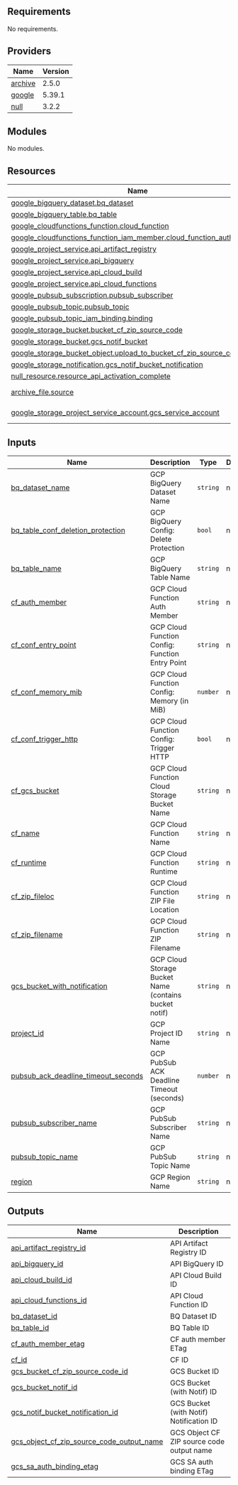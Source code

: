 <!-- BEGIN_TF_DOCS -->
## Requirements

No requirements.

## Providers

| Name | Version |
|------|---------|
| <a name="provider_archive"></a> [archive](#provider\_archive) | 2.5.0 |
| <a name="provider_google"></a> [google](#provider\_google) | 5.39.1 |
| <a name="provider_null"></a> [null](#provider\_null) | 3.2.2 |

## Modules

No modules.

## Resources

| Name | Type |
|------|------|
| [google_bigquery_dataset.bq_dataset](https://registry.terraform.io/providers/hashicorp/google/latest/docs/resources/bigquery_dataset) | resource |
| [google_bigquery_table.bq_table](https://registry.terraform.io/providers/hashicorp/google/latest/docs/resources/bigquery_table) | resource |
| [google_cloudfunctions_function.cloud_function](https://registry.terraform.io/providers/hashicorp/google/latest/docs/resources/cloudfunctions_function) | resource |
| [google_cloudfunctions_function_iam_member.cloud_function_auth_member](https://registry.terraform.io/providers/hashicorp/google/latest/docs/resources/cloudfunctions_function_iam_member) | resource |
| [google_project_service.api_artifact_registry](https://registry.terraform.io/providers/hashicorp/google/latest/docs/resources/project_service) | resource |
| [google_project_service.api_bigquery](https://registry.terraform.io/providers/hashicorp/google/latest/docs/resources/project_service) | resource |
| [google_project_service.api_cloud_build](https://registry.terraform.io/providers/hashicorp/google/latest/docs/resources/project_service) | resource |
| [google_project_service.api_cloud_functions](https://registry.terraform.io/providers/hashicorp/google/latest/docs/resources/project_service) | resource |
| [google_pubsub_subscription.pubsub_subscriber](https://registry.terraform.io/providers/hashicorp/google/latest/docs/resources/pubsub_subscription) | resource |
| [google_pubsub_topic.pubsub_topic](https://registry.terraform.io/providers/hashicorp/google/latest/docs/resources/pubsub_topic) | resource |
| [google_pubsub_topic_iam_binding.binding](https://registry.terraform.io/providers/hashicorp/google/latest/docs/resources/pubsub_topic_iam_binding) | resource |
| [google_storage_bucket.bucket_cf_zip_source_code](https://registry.terraform.io/providers/hashicorp/google/latest/docs/resources/storage_bucket) | resource |
| [google_storage_bucket.gcs_notif_bucket](https://registry.terraform.io/providers/hashicorp/google/latest/docs/resources/storage_bucket) | resource |
| [google_storage_bucket_object.upload_to_bucket_cf_zip_source_code](https://registry.terraform.io/providers/hashicorp/google/latest/docs/resources/storage_bucket_object) | resource |
| [google_storage_notification.gcs_notif_bucket_notification](https://registry.terraform.io/providers/hashicorp/google/latest/docs/resources/storage_notification) | resource |
| [null_resource.resource_api_activation_complete](https://registry.terraform.io/providers/hashicorp/null/latest/docs/resources/resource) | resource |
| [archive_file.source](https://registry.terraform.io/providers/hashicorp/archive/latest/docs/data-sources/file) | data source |
| [google_storage_project_service_account.gcs_service_account](https://registry.terraform.io/providers/hashicorp/google/latest/docs/data-sources/storage_project_service_account) | data source |

## Inputs

| Name | Description | Type | Default | Required |
|------|-------------|------|---------|:--------:|
| <a name="input_bq_dataset_name"></a> [bq\_dataset\_name](#input\_bq\_dataset\_name) | GCP BigQuery Dataset Name | `string` | n/a | yes |
| <a name="input_bq_table_conf_deletion_protection"></a> [bq\_table\_conf\_deletion\_protection](#input\_bq\_table\_conf\_deletion\_protection) | GCP BigQuery Config: Delete Protection | `bool` | n/a | yes |
| <a name="input_bq_table_name"></a> [bq\_table\_name](#input\_bq\_table\_name) | GCP BigQuery Table Name | `string` | n/a | yes |
| <a name="input_cf_auth_member"></a> [cf\_auth\_member](#input\_cf\_auth\_member) | GCP Cloud Function Auth Member | `string` | n/a | yes |
| <a name="input_cf_conf_entry_point"></a> [cf\_conf\_entry\_point](#input\_cf\_conf\_entry\_point) | GCP Cloud Function Config: Function Entry Point | `string` | n/a | yes |
| <a name="input_cf_conf_memory_mib"></a> [cf\_conf\_memory\_mib](#input\_cf\_conf\_memory\_mib) | GCP Cloud Function Config: Memory (in MiB) | `number` | n/a | yes |
| <a name="input_cf_conf_trigger_http"></a> [cf\_conf\_trigger\_http](#input\_cf\_conf\_trigger\_http) | GCP Cloud Function Config: Trigger HTTP | `bool` | n/a | yes |
| <a name="input_cf_gcs_bucket"></a> [cf\_gcs\_bucket](#input\_cf\_gcs\_bucket) | GCP Cloud Function Cloud Storage Bucket Name | `string` | n/a | yes |
| <a name="input_cf_name"></a> [cf\_name](#input\_cf\_name) | GCP Cloud Function Name | `string` | n/a | yes |
| <a name="input_cf_runtime"></a> [cf\_runtime](#input\_cf\_runtime) | GCP Cloud Function Runtime | `string` | n/a | yes |
| <a name="input_cf_zip_fileloc"></a> [cf\_zip\_fileloc](#input\_cf\_zip\_fileloc) | GCP Cloud Function ZIP File Location | `string` | n/a | yes |
| <a name="input_cf_zip_filename"></a> [cf\_zip\_filename](#input\_cf\_zip\_filename) | GCP Cloud Function ZIP Filename | `string` | n/a | yes |
| <a name="input_gcs_bucket_with_notification"></a> [gcs\_bucket\_with\_notification](#input\_gcs\_bucket\_with\_notification) | GCP Cloud Storage Bucket Name (contains bucket notif) | `string` | n/a | yes |
| <a name="input_project_id"></a> [project\_id](#input\_project\_id) | GCP Project ID Name | `string` | n/a | yes |
| <a name="input_pubsub_ack_deadline_timeout_seconds"></a> [pubsub\_ack\_deadline\_timeout\_seconds](#input\_pubsub\_ack\_deadline\_timeout\_seconds) | GCP PubSub ACK Deadline Timeout (seconds) | `number` | n/a | yes |
| <a name="input_pubsub_subscriber_name"></a> [pubsub\_subscriber\_name](#input\_pubsub\_subscriber\_name) | GCP PubSub Subscriber Name | `string` | n/a | yes |
| <a name="input_pubsub_topic_name"></a> [pubsub\_topic\_name](#input\_pubsub\_topic\_name) | GCP PubSub Topic Name | `string` | n/a | yes |
| <a name="input_region"></a> [region](#input\_region) | GCP Region Name | `string` | n/a | yes |

## Outputs

| Name | Description |
|------|-------------|
| <a name="output_api_artifact_registry_id"></a> [api\_artifact\_registry\_id](#output\_api\_artifact\_registry\_id) | API Artifact Registry ID |
| <a name="output_api_bigquery_id"></a> [api\_bigquery\_id](#output\_api\_bigquery\_id) | API BigQuery ID |
| <a name="output_api_cloud_build_id"></a> [api\_cloud\_build\_id](#output\_api\_cloud\_build\_id) | API Cloud Build ID |
| <a name="output_api_cloud_functions_id"></a> [api\_cloud\_functions\_id](#output\_api\_cloud\_functions\_id) | API Cloud Function ID |
| <a name="output_bq_dataset_id"></a> [bq\_dataset\_id](#output\_bq\_dataset\_id) | BQ Dataset ID |
| <a name="output_bq_table_id"></a> [bq\_table\_id](#output\_bq\_table\_id) | BQ Table ID |
| <a name="output_cf_auth_member_etag"></a> [cf\_auth\_member\_etag](#output\_cf\_auth\_member\_etag) | CF auth member ETag |
| <a name="output_cf_id"></a> [cf\_id](#output\_cf\_id) | CF ID |
| <a name="output_gcs_bucket_cf_zip_source_code_id"></a> [gcs\_bucket\_cf\_zip\_source\_code\_id](#output\_gcs\_bucket\_cf\_zip\_source\_code\_id) | GCS Bucket ID |
| <a name="output_gcs_bucket_notif_id"></a> [gcs\_bucket\_notif\_id](#output\_gcs\_bucket\_notif\_id) | GCS Bucket (with Notif) ID |
| <a name="output_gcs_notif_bucket_notification_id"></a> [gcs\_notif\_bucket\_notification\_id](#output\_gcs\_notif\_bucket\_notification\_id) | GCS Bucket (with Notif) Notification ID |
| <a name="output_gcs_object_cf_zip_source_code_output_name"></a> [gcs\_object\_cf\_zip\_source\_code\_output\_name](#output\_gcs\_object\_cf\_zip\_source\_code\_output\_name) | GCS Object CF ZIP source code output name |
| <a name="output_gcs_sa_auth_binding_etag"></a> [gcs\_sa\_auth\_binding\_etag](#output\_gcs\_sa\_auth\_binding\_etag) | GCS SA auth binding ETag |
<!-- END_TF_DOCS -->